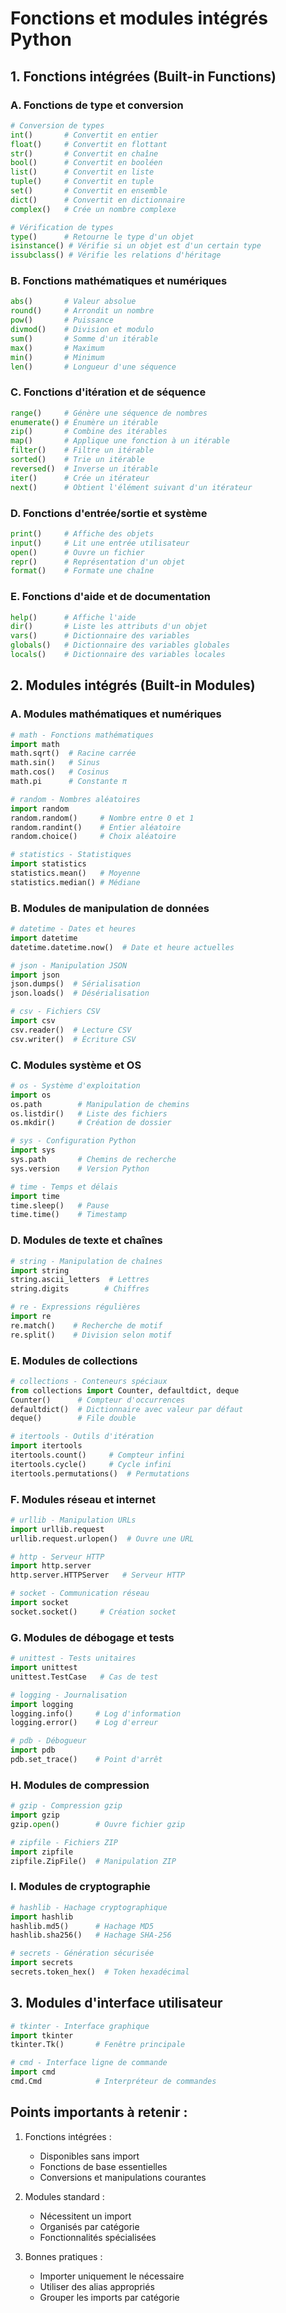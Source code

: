 # Fonctions et modules intégrés Python

## 1. Fonctions intégrées (Built-in Functions)

### A. Fonctions de type et conversion
```python
# Conversion de types
int()       # Convertit en entier
float()     # Convertit en flottant
str()       # Convertit en chaîne
bool()      # Convertit en booléen
list()      # Convertit en liste
tuple()     # Convertit en tuple
set()       # Convertit en ensemble
dict()      # Convertit en dictionnaire
complex()   # Crée un nombre complexe

# Vérification de types
type()      # Retourne le type d'un objet
isinstance() # Vérifie si un objet est d'un certain type
issubclass() # Vérifie les relations d'héritage
```

### B. Fonctions mathématiques et numériques
```python
abs()       # Valeur absolue
round()     # Arrondit un nombre
pow()       # Puissance
divmod()    # Division et modulo
sum()       # Somme d'un itérable
max()       # Maximum
min()       # Minimum
len()       # Longueur d'une séquence
```

### C. Fonctions d'itération et de séquence
```python
range()     # Génère une séquence de nombres
enumerate() # Énumère un itérable
zip()       # Combine des itérables
map()       # Applique une fonction à un itérable
filter()    # Filtre un itérable
sorted()    # Trie un itérable
reversed()  # Inverse un itérable
iter()      # Crée un itérateur
next()      # Obtient l'élément suivant d'un itérateur
```

### D. Fonctions d'entrée/sortie et système
```python
print()     # Affiche des objets
input()     # Lit une entrée utilisateur
open()      # Ouvre un fichier
repr()      # Représentation d'un objet
format()    # Formate une chaîne
```

### E. Fonctions d'aide et de documentation
```python
help()      # Affiche l'aide
dir()       # Liste les attributs d'un objet
vars()      # Dictionnaire des variables
globals()   # Dictionnaire des variables globales
locals()    # Dictionnaire des variables locales
```

## 2. Modules intégrés (Built-in Modules)

### A. Modules mathématiques et numériques
```python
# math - Fonctions mathématiques
import math
math.sqrt()  # Racine carrée
math.sin()   # Sinus
math.cos()   # Cosinus
math.pi      # Constante π

# random - Nombres aléatoires
import random
random.random()     # Nombre entre 0 et 1
random.randint()    # Entier aléatoire
random.choice()     # Choix aléatoire

# statistics - Statistiques
import statistics
statistics.mean()   # Moyenne
statistics.median() # Médiane
```

### B. Modules de manipulation de données
```python
# datetime - Dates et heures
import datetime
datetime.datetime.now()  # Date et heure actuelles

# json - Manipulation JSON
import json
json.dumps()  # Sérialisation
json.loads()  # Désérialisation

# csv - Fichiers CSV
import csv
csv.reader()  # Lecture CSV
csv.writer()  # Écriture CSV
```

### C. Modules système et OS
```python
# os - Système d'exploitation
import os
os.path        # Manipulation de chemins
os.listdir()   # Liste des fichiers
os.mkdir()     # Création de dossier

# sys - Configuration Python
import sys
sys.path       # Chemins de recherche
sys.version    # Version Python

# time - Temps et délais
import time
time.sleep()   # Pause
time.time()    # Timestamp
```

### D. Modules de texte et chaînes
```python
# string - Manipulation de chaînes
import string
string.ascii_letters  # Lettres
string.digits        # Chiffres

# re - Expressions régulières
import re
re.match()    # Recherche de motif
re.split()    # Division selon motif
```

### E. Modules de collections
```python
# collections - Conteneurs spéciaux
from collections import Counter, defaultdict, deque
Counter()      # Compteur d'occurrences
defaultdict()  # Dictionnaire avec valeur par défaut
deque()        # File double

# itertools - Outils d'itération
import itertools
itertools.count()     # Compteur infini
itertools.cycle()     # Cycle infini
itertools.permutations()  # Permutations
```

### F. Modules réseau et internet
```python
# urllib - Manipulation URLs
import urllib.request
urllib.request.urlopen()  # Ouvre une URL

# http - Serveur HTTP
import http.server
http.server.HTTPServer   # Serveur HTTP

# socket - Communication réseau
import socket
socket.socket()     # Création socket
```

### G. Modules de débogage et tests
```python
# unittest - Tests unitaires
import unittest
unittest.TestCase   # Cas de test

# logging - Journalisation
import logging
logging.info()     # Log d'information
logging.error()    # Log d'erreur

# pdb - Débogueur
import pdb
pdb.set_trace()    # Point d'arrêt
```

### H. Modules de compression
```python
# gzip - Compression gzip
import gzip
gzip.open()        # Ouvre fichier gzip

# zipfile - Fichiers ZIP
import zipfile
zipfile.ZipFile()  # Manipulation ZIP
```

### I. Modules de cryptographie
```python
# hashlib - Hachage cryptographique
import hashlib
hashlib.md5()      # Hachage MD5
hashlib.sha256()   # Hachage SHA-256

# secrets - Génération sécurisée
import secrets
secrets.token_hex()  # Token hexadécimal
```

## 3. Modules d'interface utilisateur
```python
# tkinter - Interface graphique
import tkinter
tkinter.Tk()       # Fenêtre principale

# cmd - Interface ligne de commande
import cmd
cmd.Cmd            # Interpréteur de commandes
```

## Points importants à retenir :

1. Fonctions intégrées :
   - Disponibles sans import
   - Fonctions de base essentielles
   - Conversions et manipulations courantes

2. Modules standard :
   - Nécessitent un import
   - Organisés par catégorie
   - Fonctionnalités spécialisées

3. Bonnes pratiques :
   - Importer uniquement le nécessaire
   - Utiliser des alias appropriés
   - Grouper les imports par catégorie